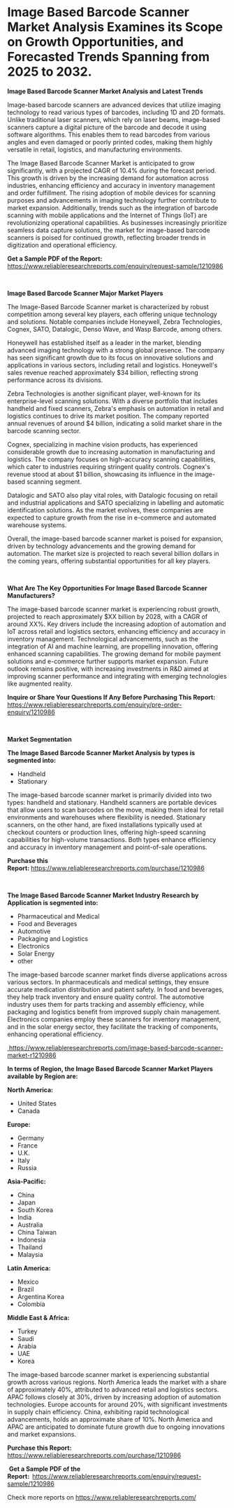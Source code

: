 <p><h1>Image Based Barcode Scanner Market Analysis Examines its Scope on Growth Opportunities, and Forecasted Trends Spanning from 2025 to 2032.</h1></p><p><strong>Image Based Barcode Scanner Market Analysis and Latest Trends</strong></p>
<p><p>Image-based barcode scanners are advanced devices that utilize imaging technology to read various types of barcodes, including 1D and 2D formats. Unlike traditional laser scanners, which rely on laser beams, image-based scanners capture a digital picture of the barcode and decode it using software algorithms. This enables them to read barcodes from various angles and even damaged or poorly printed codes, making them highly versatile in retail, logistics, and manufacturing environments.</p><p>The Image Based Barcode Scanner Market is anticipated to grow significantly, with a projected CAGR of 10.4% during the forecast period. This growth is driven by the increasing demand for automation across industries, enhancing efficiency and accuracy in inventory management and order fulfillment. The rising adoption of mobile devices for scanning purposes and advancements in imaging technology further contribute to market expansion. Additionally, trends such as the integration of barcode scanning with mobile applications and the Internet of Things (IoT) are revolutionizing operational capabilities. As businesses increasingly prioritize seamless data capture solutions, the market for image-based barcode scanners is poised for continued growth, reflecting broader trends in digitization and operational efficiency.</p></p>
<p><strong>Get a Sample PDF of the Report:&nbsp;</strong> <a href="https://www.reliableresearchreports.com/enquiry/request-sample/1210986?utm_campaign=2224&utm_medium=2&utm_source=Github&utm_content=ia&utm_term=24032025&utm_id=image-based-barcode-scanner">https://www.reliableresearchreports.com/enquiry/request-sample/1210986</a></p>
<p>&nbsp;</p>
<p><strong>Image Based Barcode Scanner Major Market Players</strong></p>
<p><p>The Image-Based Barcode Scanner market is characterized by robust competition among several key players, each offering unique technology and solutions. Notable companies include Honeywell, Zebra Technologies, Cognex, SATO, Datalogic, Denso Wave, and Wasp Barcode, among others.</p><p>Honeywell has established itself as a leader in the market, blending advanced imaging technology with a strong global presence. The company has seen significant growth due to its focus on innovative solutions and applications in various sectors, including retail and logistics. Honeywell's sales revenue reached approximately $34 billion, reflecting strong performance across its divisions.</p><p>Zebra Technologies is another significant player, well-known for its enterprise-level scanning solutions. With a diverse portfolio that includes handheld and fixed scanners, Zebra's emphasis on automation in retail and logistics continues to drive its market position. The company reported annual revenues of around $4 billion, indicating a solid market share in the barcode scanning sector.</p><p>Cognex, specializing in machine vision products, has experienced considerable growth due to increasing automation in manufacturing and logistics. The company focuses on high-accuracy scanning capabilities, which cater to industries requiring stringent quality controls. Cognex's revenue stood at about $1 billion, showcasing its influence in the image-based scanning segment.</p><p>Datalogic and SATO also play vital roles, with Datalogic focusing on retail and industrial applications and SATO specializing in labelling and automatic identification solutions. As the market evolves, these companies are expected to capture growth from the rise in e-commerce and automated warehouse systems.</p><p>Overall, the image-based barcode scanner market is poised for expansion, driven by technology advancements and the growing demand for automation. The market size is projected to reach several billion dollars in the coming years, offering substantial opportunities for all key players.</p></p>
<p>&nbsp;</p>
<p><strong>What Are The Key Opportunities For Image Based Barcode Scanner Manufacturers?</strong></p>
<p><p>The image-based barcode scanner market is experiencing robust growth, projected to reach approximately $XX billion by 2028, with a CAGR of around XX%. Key drivers include the increasing adoption of automation and IoT across retail and logistics sectors, enhancing efficiency and accuracy in inventory management. Technological advancements, such as the integration of AI and machine learning, are propelling innovation, offering enhanced scanning capabilities. The growing demand for mobile payment solutions and e-commerce further supports market expansion. Future outlook remains positive, with increasing investments in R&D aimed at improving scanner performance and integrating with emerging technologies like augmented reality.</p></p>
<p><strong>Inquire or Share Your Questions If Any Before Purchasing This Report:</strong> <a href="https://www.reliableresearchreports.com/enquiry/pre-order-enquiry/1210986?utm_campaign=2224&utm_medium=2&utm_source=Github&utm_content=ia&utm_term=24032025&utm_id=image-based-barcode-scanner">https://www.reliableresearchreports.com/enquiry/pre-order-enquiry/1210986</a></p>
<p>&nbsp;</p>
<p><strong>Market Segmentation</strong></p>
<p><strong>The Image Based Barcode Scanner Market Analysis by types is segmented into:</strong></p>
<p><ul><li>Handheld</li><li>Stationary</li></ul></p>
<p><p>The image-based barcode scanner market is primarily divided into two types: handheld and stationary. Handheld scanners are portable devices that allow users to scan barcodes on the move, making them ideal for retail environments and warehouses where flexibility is needed. Stationary scanners, on the other hand, are fixed installations typically used at checkout counters or production lines, offering high-speed scanning capabilities for high-volume transactions. Both types enhance efficiency and accuracy in inventory management and point-of-sale operations.</p></p>
<p><strong>Purchase this Report:&nbsp;</strong><a href="https://www.reliableresearchreports.com/purchase/1210986?utm_campaign=2224&utm_medium=2&utm_source=Github&utm_content=ia&utm_term=24032025&utm_id=image-based-barcode-scanner">https://www.reliableresearchreports.com/purchase/1210986</a></p>
<p>&nbsp;</p>
<p><strong>The Image Based Barcode Scanner Market Industry Research by Application is segmented into:</strong></p>
<p><ul><li>Pharmaceutical and Medical</li><li>Food and Beverages</li><li>Automotive</li><li>Packaging and Logistics</li><li>Electronics</li><li>Solar Energy</li><li>other</li></ul></p>
<p><p>The image-based barcode scanner market finds diverse applications across various sectors. In pharmaceuticals and medical settings, they ensure accurate medication distribution and patient safety. In food and beverages, they help track inventory and ensure quality control. The automotive industry uses them for parts tracking and assembly efficiency, while packaging and logistics benefit from improved supply chain management. Electronics companies employ these scanners for inventory management, and in the solar energy sector, they facilitate the tracking of components, enhancing operational efficiency.</p></p>
<p><a href="https://www.reliableresearchreports.com/image-based-barcode-scanner-market-r1210986?utm_campaign=2224&utm_medium=2&utm_source=Github&utm_content=ia&utm_term=24032025&utm_id=image-based-barcode-scanner">&nbsp;https://www.reliableresearchreports.com/image-based-barcode-scanner-market-r1210986</a></p>
<p><strong>In terms of Region, the Image Based Barcode Scanner Market Players available by Region are:</strong></p>
<p>
    <p> <strong> North America: </strong>
        <ul>
            <li>United States</li>
            <li>Canada</li>
        </ul>
        </p> 
    <p> <strong> Europe: </strong>
        <ul>
            <li>Germany</li>
            <li>France</li>
            <li>U.K.</li>
            <li>Italy</li>
            <li>Russia</li>
        </ul>
        </p> 
    <p> <strong> Asia-Pacific: </strong>
        <ul>
            <li>China</li>
            <li>Japan</li>
            <li>South Korea</li>
            <li>India</li>
            <li>Australia</li>
            <li>China Taiwan</li>
            <li>Indonesia</li>
            <li>Thailand</li>
            <li>Malaysia</li>
        </ul>
        </p> 
    <p> <strong> Latin America: </strong>
        <ul>
            <li>Mexico</li>
            <li>Brazil</li>
            <li>Argentina Korea</li>
            <li>Colombia</li>
        </ul>
        </p> 
    <p> <strong> Middle East & Africa: </strong>
        <ul>
            <li>Turkey</li>
            <li>Saudi</li>
            <li>Arabia</li>
            <li>UAE</li>
            <li>Korea</li>
        </ul>
    </p>
    </p>
<p><p>The image-based barcode scanner market is experiencing substantial growth across various regions. North America leads the market with a share of approximately 40%, attributed to advanced retail and logistics sectors. APAC follows closely at 30%, driven by increasing adoption of automation technologies. Europe accounts for around 20%, with significant investments in supply chain efficiency. China, exhibiting rapid technological advancements, holds an approximate share of 10%. North America and APAC are anticipated to dominate future growth due to ongoing innovations and market expansions.</p></p>
<p><strong>Purchase this Report: </strong><a href="https://www.reliableresearchreports.com/purchase/1210986?utm_campaign=2224&utm_medium=2&utm_source=Github&utm_content=ia&utm_term=24032025&utm_id=image-based-barcode-scanner">https://www.reliableresearchreports.com/purchase/1210986</a></p>
<p>&nbsp;<strong>Get a Sample PDF of the Report:&nbsp;&nbsp;</strong><a href="https://www.reliableresearchreports.com/enquiry/request-sample/1210986?utm_campaign=2224&utm_medium=2&utm_source=Github&utm_content=ia&utm_term=24032025&utm_id=image-based-barcode-scanner">https://www.reliableresearchreports.com/enquiry/request-sample/1210986</a></p>
<p><strong></strong></p>
<p>Check more reports on <a href="https://www.reliableresearchreports.com/?utm_campaign=2224&utm_medium=2&utm_source=Github&utm_content=ia&utm_term=24032025&utm_id=image-based-barcode-scanner">https://www.reliableresearchreports.com/</a></p>